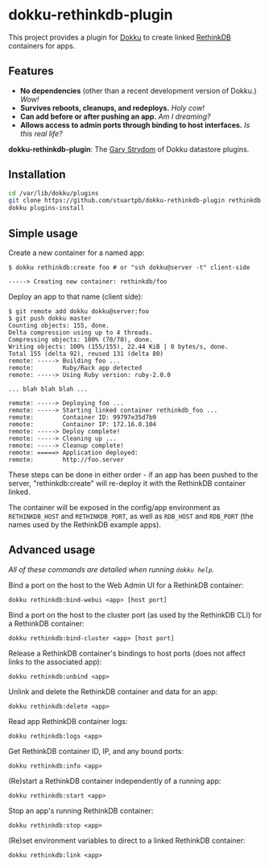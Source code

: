# dokku-rethinkdb-plugin

This project provides a plugin for [Dokku][] to create linked [RethinkDB][]
containers for apps.

[Dokku]: https://github.com/progrium/dokku
[RethinkDB]: http://www.rethinkdb.com/

## Features

- **No dependencies** (other than a recent development version of Dokku.)
  *Wow!*
- **Survives reboots, cleanups, and redeploys.** *Holy cow!*
- **Can add before or after pushing an app.** *Am I dreaming?*
- **Allows access to admin ports through binding to host interfaces.** *Is this
  real life?*

**dokku-rethinkdb-plugin**: The [Gary Strydom][] of Dokku datastore plugins.

[Gary Strydom]: http://forum.bodybuilding.com/showthread.php?t=157841203&s=714b6c7c5685fc9feb106e0680a2fa1e&p=1155029043&viewfull=1#post1155029043

## Installation

```bash
cd /var/lib/dokku/plugins
git clone https://github.com/stuartpb/dokku-rethinkdb-plugin rethinkdb
dokku plugins-install
```

## Simple usage

Create a new container for a named app:

```
$ dokku rethinkdb:create foo # or "ssh dokku@server -t" client-side

-----> Creating new container: rethinkdb/foo
```

Deploy an app to that name (client side):

```
$ git remote add dokku dokku@server:foo
$ git push dokku master
Counting objects: 155, done.
Delta compression using up to 4 threads.
Compressing objects: 100% (70/70), done.
Writing objects: 100% (155/155), 22.44 KiB | 0 bytes/s, done.
Total 155 (delta 92), reused 131 (delta 80)
remote: -----> Building foo ...
remote:        Ruby/Rack app detected
remote: -----> Using Ruby version: ruby-2.0.0

... blah blah blah ...

remote: -----> Deploying foo ...
remote: -----> Starting linked container rethinkdb_foo ...
remote:        Container ID: 99797e35d7b9
remote:        Container IP: 172.16.0.104
remote: -----> Deploy complete!
remote: -----> Cleaning up ...
remote: -----> Cleanup complete!
remote: =====> Application deployed:
remote:        http://foo.server
```

These steps can be done in either order - if an app has been pushed to the
server, "rethinkdb:create" will re-deploy it with the RethinkDB container
linked.

The container will be exposed in the config/app environment as `RETHINKDB_HOST`
and `RETHINKDB_PORT`, as well as `RDB_HOST` and `RDB_PORT` (the names used by
the RethinkDB example apps).

## Advanced usage

*All of these commands are detailed when running `dokku help`.*

Bind a port on the host to the Web Admin UI for a RethinkDB container:

```
dokku rethinkdb:bind-webui <app> [host port]
```

Bind a port on the host to the cluster port (as used by the RethinkDB CLI) for
a RethinkDB container:

```
dokku rethinkdb:bind-cluster <app> [host port]
```

Release a RethinkDB container's bindings to host ports (does not affect links
to the associated app):

```
dokku rethinkdb:unbind <app>
```

Unlink and delete the RethinkDB container and data for an app:

```
dokku rethinkdb:delete <app>
```

Read app RethinkDB container logs:

```
dokku rethinkdb:logs <app>
```

Get RethinkDB container ID, IP, and any bound ports:

```
dokku rethinkdb:info <app>
```

(Re)start a RethinkDB container independently of a running app:

```
dokku rethinkdb:start <app>
```

Stop an app's running RethinkDB container:

```
dokku rethinkdb:stop <app>
```

(Re)set environment variables to direct to a linked RethinkDB container:

```
dokku rethinkdb:link <app>
```
